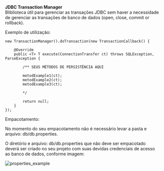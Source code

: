 <b>JDBC Transaction Manager</b><br/>
Bliblioteca útil para gerenciar as transações JDBC sem haver a necessidade de gerenciar as transações de banco de dados (open, close, commit or rollback).

Exemplo de utilização:


    new TransactionManager().doTransaction(new TransactionCallback() {
    				
    	@Override
    	public <T> T execute(ConnectionTransfer ct) throws SQLException, ParseException {
    		
    		/** SEUS MÉTODOS DE PERSISTÊNCIA AQUI
    		
    		metodExample1(ct);
    		metodExample2(ct);
    		metodExample3(ct);
    		
    		*/
    		
    		return null;
    	}
    });



Empacotamento:

No momento do seu empacotamento não é necessário levar a pasta e arquivo: db/db.properties.

O diretório e arquivo: db/db.properties que não deve ser empacotado deverá ser criado no seu projeto com suas devidas credenciais de acesso ao banco de dados, conforme imagem:

![properties_example](/uploads/fcc4f741e1df5e5126c241599267a655/properties_example.png)

